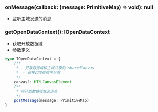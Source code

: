### **onMessage(callback: (message: PrimitiveMap) => void): null**
- 监听主域发送的消息


### **getOpenDataContext(): IOpenDataContext**
- 获取开放数据域
- 参数定义

```typescript
type IOpenDataContext = {
	/**
	 * - 开放数据域和主域共享的 sharedCanvas
	 * 	- 该接口仅微信平台有
	 */
	canvas?: HTMLCanvasElement
	/**
	 * 向开放数据域发送消息
	 */
	postMessage(message: PrimitiveMap)
}

```

